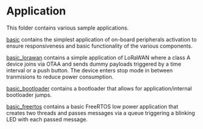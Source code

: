 # Application
This folder contains various sample applications.

[basic](./basic) contains the simplest application of on-board peripherals activation to ensure responsiveness and basic functionality of the various components.

[basic_lorawan](./basic_lorawan) contains a simple application of LoRaWAN where a class A device joins via OTAA and sends dummy payloads triggered by a time interval or a push button.
The device enters stop mode in between tranmisions to reduce power consumption.

[basic_bootloader](./basic_bootloader) contains a bootloader that allows for application/internal bootloader jumps.

[basic_freertos](./basic_freertos) contains a basic FreeRTOS low power application that creates two threads and passes messages via a queue triggering a blinking LED with each passed message.
